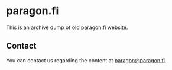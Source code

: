# paragon.fi

This is an archive dump of old paragon.fi website.

## Contact

You can contact us regarding the content at paragon@paragon.fi.


